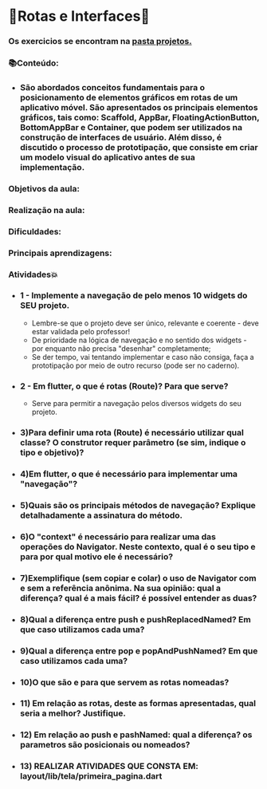 # 🌌Rotas e Interfaces🌌

### Os exercicios se encontram na [pasta projetos.](https://github.com/caduHD4/Mobile-IFPR/tree/main/Projetos/projeto1/lib)

### 📚Conteúdo:
* ### São abordados conceitos fundamentais para o posicionamento de elementos gráficos em rotas de um aplicativo móvel. São apresentados os principais elementos gráficos, tais como: Scaffold, AppBar, FloatingActionButton, BottomAppBar e Container, que podem ser utilizados na construção de interfaces de usuário. Além disso, é discutido o processo de prototipação, que consiste em criar um modelo visual do aplicativo antes de sua implementação.

### Objetivos da aula:

### Realização na aula:

### Dificuldades:

### Principais aprendizagens:

### Atividades💥
* ### 1 - Implemente a navegação de pelo menos 10 widgets do SEU projeto. 
  * Lembre-se que o projeto deve ser único, relevante e coerente - deve estar validada pelo professor!
  * De prioridade na lógica de navegação e no sentido dos widgets - por enquanto não precisa "desenhar" completamente;
  * Se der tempo, vai tentando implementar e caso não consiga, faça a prototipação por meio de outro recurso (pode ser no caderno).

* ### 2 - Em flutter, o que é rotas (Route)? Para que serve?
  * Serve para permitir a navegação pelos diversos widgets do seu projeto.

* ### 3)Para definir uma rota (Route) é necessário utilizar qual classe? O construtor requer parâmetro (se sim, indique o tipo e objetivo)?

* ### 4)Em flutter, o que é necessário para implementar uma "navegação"?

* ### 5)Quais são os principais métodos de navegação? Explique detalhadamente a assinatura do método.

* ### 6)O "context" é necessário para realizar uma das operações do Navigator. Neste contexto, qual é o seu tipo e para por qual motivo ele é necessário?

* ### 7)Exemplifique (sem copiar e colar) o uso de Navigator com e sem a referência anônima. Na sua opinião: qual a diferença? qual é a mais fácil? é possível entender as duas?

* ### 8)Qual a diferença entre push e pushReplacedNamed? Em que caso utilizamos cada uma?

* ### 9)Qual a diferença entre pop e popAndPushNamed? Em que caso utilizamos cada uma?

* ### 10)O que são e para que servem as rotas nomeadas?

* ### 11) Em relação as rotas, deste as formas apresentadas, qual seria a melhor? Justifique.

* ### 12) Em relação ao push e pashNamed: qual a diferença? os parametros são posicionais ou nomeados?

* ### 13) REALIZAR ATIVIDADES QUE CONSTA EM: layout/lib/tela/primeira_pagina.dart
